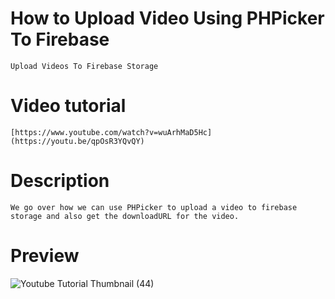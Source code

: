 # How to Upload Video Using PHPicker To Firebase

    Upload Videos To Firebase Storage

# Video tutorial

    [https://www.youtube.com/watch?v=wuArhMaD5Hc](https://youtu.be/qpOsR3YQvQY)

# Description

    We go over how we can use PHPicker to upload a video to firebase storage and also get the downloadURL for the video. 

# Preview

![Youtube Tutorial Thumbnail (44)](https://user-images.githubusercontent.com/15134835/229350759-bc318059-ee42-4408-84a9-bc6477d36401.png)
